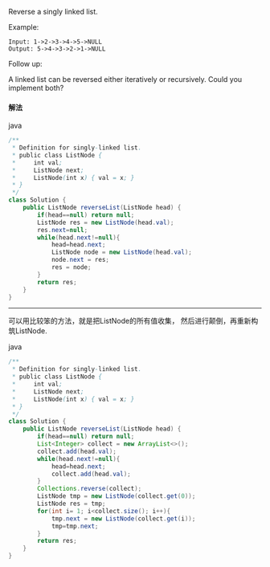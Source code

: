 Reverse a singly linked list.

Example:
```
Input: 1->2->3->4->5->NULL
Output: 5->4->3->2->1->NULL
```
Follow up:

A linked list can be reversed either iteratively or recursively. Could you implement both?


#### 解法


java
```java
/**
 * Definition for singly-linked list.
 * public class ListNode {
 *     int val;
 *     ListNode next;
 *     ListNode(int x) { val = x; }
 * }
 */
class Solution {
    public ListNode reverseList(ListNode head) {
        if(head==null) return null;
        ListNode res = new ListNode(head.val);
        res.next=null;
        while(head.next!=null){
            head=head.next;
            ListNode node = new ListNode(head.val);
            node.next = res;
            res = node;
        }
        return res;
    }
}
```


-----

可以用比较笨的方法，就是把ListNode的所有值收集，
然后进行颠倒，再重新构筑ListNode.

java
```java
/**
 * Definition for singly-linked list.
 * public class ListNode {
 *     int val;
 *     ListNode next;
 *     ListNode(int x) { val = x; }
 * }
 */
class Solution {
    public ListNode reverseList(ListNode head) {
        if(head==null) return null;
        List<Integer> collect = new ArrayList<>();
        collect.add(head.val);
        while(head.next!=null){
            head=head.next;
            collect.add(head.val);
        }
        Collections.reverse(collect);
        ListNode tmp = new ListNode(collect.get(0));
        ListNode res = tmp;
        for(int i= 1; i<collect.size(); i++){
            tmp.next = new ListNode(collect.get(i));
            tmp=tmp.next;
        }
        return res;
    }
}
```